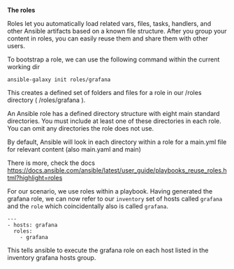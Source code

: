 **The roles**

Roles let you automatically load related vars, files, tasks, handlers, and other Ansible artifacts based on a known file
structure. After you group your content in roles, you can easily reuse them and share them with other users.

To bootstrap a role, we can use the following command within the current working dir

```
ansible-galaxy init roles/grafana
```

This creates a defined set of folders and files for a role in our /roles directory ( /roles/grafana ).

An Ansible role has a defined directory structure with eight main standard directories.
You must include at least one of these directories in each role.
You can omit any directories the role does not use.

By default, Ansible will look in each directory within a role for a main.yml file
for relevant content (also main.yaml and main)

There is more, check the docs
https://docs.ansible.com/ansible/latest/user_guide/playbooks_reuse_roles.html?highlight=roles

For our scenario, we use roles within a playbook.
Having generated the grafana role, we can now refer to our `inventory` set of hosts called `grafana`
and the `role` which coincidentally also is called `grafana`.

```
---
- hosts: grafana
  roles:
    - grafana
```

This tells ansible to execute the grafana role on each host listed in the inventory grafana hosts group.